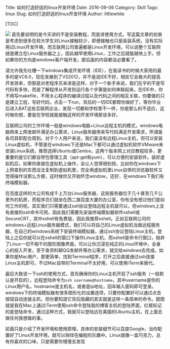 Title: 如何打造舒适的linux开发环境
Date: 2016-09-06
Category: Skill
Tags: linux
Slug: 如何打造舒适的linux开发环境
Author: littlewhite

[TOC]

![](http://littlewhite.us/pic/linux_ssh.png)
首先要说明的是今天讲的不是安装教程，而是讲使用方式。写这篇文章的初衷是考虑到很多在校大学生对Linux接触较少，即便接触也只是装装系统，没有实际用过Linux开发环境，而互联网公司普遍都是Linux开发环境，可以说整个互联网就是建立在Linux服务器之上，因此越早使用Linux，工作之后就能越快上手。但如果你的方向是windows客户端开发，那后面的内容都没必要看了。

请允许我先吐槽一下windows集成开发环境（IDE），在我读书的时候大家用的最多的是VC6.0，现在发展到了VS2012，并不是说IDE不好，相反它会极大的提高开发效率，但那是对老程序员来讲是这样，对于一个新手来说，我们在乎的不是写代码有多快，而是了解程序从开发到运行各个步骤是如何串联起来。在IDE中，你不用写makefile，不用关心程序的编译过程以及代码之间的相互关联，你要做的只是建立工程，写好代码，点击一下run，背后的一切IDE都帮你做好了，等你毕业后进入BAT这些互联网企业，发现一切都和学校里不一样，你是那么的不适应，这时候你想，要是在学校就能接触这样的开发环境那该多好。

互联网公司的工作环境一般是windows电脑+Linux远程主机的模式，windows电脑用来上网发邮件满足办公需求，Linux服务器用来写代码满足开发需求，所谓是各司其职配合周到。对于个人用户来说，我们虽没有远程Linux主机，但可以安装Linux虚拟机，不管是在windows下还是Mac下都可以通过虚拟机软件VMware来安装Linux系统，推荐选择Ubuntu或Centos，这两个版本网上对应教程较多，更重要的是它们都自带包管理工具（apt-get和yum），可以方便的安装软件。装好虚拟机后，如果你直接在虚拟机上操作，会让人觉得很别扭，比如你在windows下上网查到的东西没法复制到虚拟机里，完全用虚拟机里Linux自带的浏览器软件又觉得操作没那么方便，这时候你又开始怀念window，还好，在windows下我们有终端模拟器。

在百度这样的大公司有成千上万台Linux服务器，这些服务器位于几十甚至几千公里外的机房，而程序员们就坐在西二旗百度大厦的办公室，你有没有想过他们是如何工作的呢。其实我们只需要通过ssh协议登陆远程主机就可以，但windows上没有直接的ssh命令可用，因此我们需要先安装终端模拟器软件xshell或SecureCRT，其中xshell有免费版，因此我推荐xshell。正如互联网公司的windows+远程Linux服务器模式，我们可以将自己的Linux虚拟机当做远程服务器，在自己的windows系统下安装终端模拟器，通过ssh协议登陆Linux主机，登陆上之后你就可以在xshell的窗口下操作Linux主机，而xshell是命令行窗口，抛弃了Linux一切不相干的图形图像界面，可以让你沉浸在纯正的Linux环境中，全身心的投入开发，至于查资料聊QQ发邮件等办公需求，就交给windows去完成。如果你是Mac用户，那更简单，找到Terminal程序，打开之后直接通过ssh连接Linux主机即可，不过Mac自带的Terminal不太好用，可以使用iTerm来替代。

最后大致说一下ssh的使用方式，首先确保你的Linux主机开启了ssh服务（一般默认是开启的），远程登陆命令为`ssh username@hostname`，其中username是你的Linux用户名，hostname是主机名，或者是ip地址，回车输入密码即可登录。windows下的终端模拟器有很多图形化的设置选项，只要你配置好可以通过点击按钮自动连接主机，但你要知道它背后隐藏的其实就是这样一条简单的命令。题图就是我在Mac上通过iTerm使用ssh命令登陆我的博客主机的登陆界面，红框标记的是登陆命令，通过这种方式，我就可以登陆远在美国的Ubuntu主机，在上面去做任何我想做的事。

前面只是介绍了开发环境和使用原理，具体的安装细节可以百度Google，当你配置好了Linux开发环境，就可以徜徉在编程的乐趣中。Linux就像一盒巧克力，总有你喜欢的口味，只是需要你慢慢去发现
